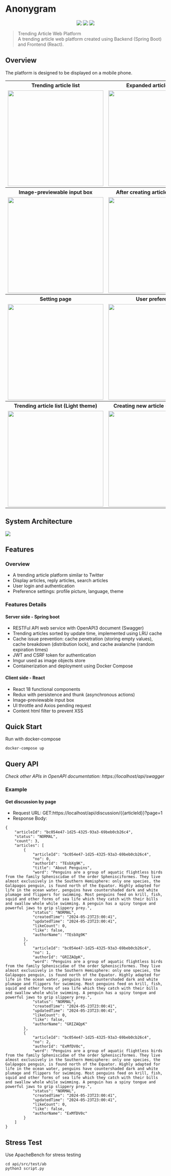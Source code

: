 # Anonygram
<p align="center">
    <img src="https://img.shields.io/badge/Spring Boot-3.1.5-green">
    <img src="https://img.shields.io/badge/React-18.2.0-blue">
    <img src="https://img.shields.io/badge/ElasticSearch-8.12.2-lightgray">
</p>

> Trending Article Web Platform  
> A trending article web platform created using Backend (Spring Boot) and Frontend (React).  

## Overview
The platform is designed to be displayed on a mobile phone.
<table>
  <tr>
    <th width="25%">Trending article list</th>
    <th width="25%">Expanded article thread</th>
    <th width="25%">Reply window</th>
    <th width="25%">Delete article</th>
  </tr>
  <tr>
    <td><img src="https://raw.githubusercontent.com/alan10607/Anonygram/docs/article4.jpg" width="300"></td>
    <td><img src="https://raw.githubusercontent.com/alan10607/Anonygram/docs/article.jpg" width="300"></td>
    <td><img src="https://raw.githubusercontent.com/alan10607/Anonygram/docs/article2.jpg" width="300"></td>
    <td><img src="https://raw.githubusercontent.com/alan10607/Anonygram/docs/article3.jpg" width="300"></td>
  </tr>
  <tr>
    <th>Image-previewable input box</th>
    <th>After creating article with image</th>
    <th>Search with keyword</th>
    <th></th>
  </tr>
  <tr>
    <td><img src="https://raw.githubusercontent.com/alan10607/Anonygram/docs/new.jpg" width="300"/></td>
    <td><img src="https://raw.githubusercontent.com/alan10607/Anonygram/docs/new2.jpg" width="300"/></td>
    <td><img src="https://raw.githubusercontent.com/alan10607/Anonygram/docs/article5.jpg" width="300"></td>
    <td></td>
  </tr>
  </tr>
      <th>Setting page</th>
      <th>User preference</th>
      <th>Login page</th>
      <th>Registration page</th>
  </tr>
  <tr>
    <td><img src="https://raw.githubusercontent.com/alan10607/Anonygram/docs/setting.jpg" width="300"></td>
    <td><img src="https://raw.githubusercontent.com/alan10607/Anonygram/docs/setting2.jpg" width="300"></td>
    <td><img src="https://raw.githubusercontent.com/alan10607/Anonygram/docs/login.jpg" width="300"/></td>
    <td><img src="https://raw.githubusercontent.com/alan10607/Anonygram/docs/login2.jpg" width="300"/></td>
  </tr>
  </tr>
      <th>Trending article list (Light theme)</th>
      <th>Creating new article (Light theme)</th>
      <th>Setting page (Light theme)</th>
      <th></th>
  </tr>
  <tr>
    <td><img src="https://raw.githubusercontent.com/alan10607/Anonygram/docs/article-light.jpg" width="300"/></td>
    <td><img src="https://raw.githubusercontent.com/alan10607/Anonygram/docs/new-light.jpg" width="300"/></td>
    <td><img src="https://raw.githubusercontent.com/alan10607/Anonygram/docs/setting-light.jpg" width="300"/></td>
    <td></td>
  </tr>
</table>


## System Architecture
<img src="https://raw.githubusercontent.com/alan10607/Anonygram/docs/system2.jpg"/>

## Features
### Overview
- A trending article platform similar to Twitter
- Display articles, reply articles, search articles
- User login and authentication
- Preference settings: profile picture, language, theme

### Features Details
#### Server side - Spring boot
- RESTFul API web service with OpenAPI3 document (Swagger) 
- Trending articles sorted by update time, implemented using LRU cache
- Cache issue prevention: cache penetration (storing empty values), cache breakdown (distribution lock), and cache avalanche (random expiration times)
- JWT and CSRF token for authentication
- Imgur used as image objects store
- Containerization and deployment using Docker Compose

#### Client side - React
- React 18 functional components
- Redux with persistence and thunk (asynchronous actions)
- Image-previewable input box
- UI throttle and Axios pending request
- Content html filter to prevent XSS

## Quick Start
Run with docker-compose
```
docker-compose up
```
## Query API
_Check other APIs in OpenAPI documentation: https://localhost/api/swagger_

### Example
#### Get discussion by page
- Request URL:
GET:https://localhost/api/discussion/{{articleId}}?page=1
- Response Body:
```
{
    "articleId": "bc054e47-1d25-4325-93a3-69beb0cb26c4",
    "status": "NORMAL",
    "count": 3,
    "articles": [
        {
            "articleId": "bc054e47-1d25-4325-93a3-69beb0cb26c4",
            "no": 0,
            "authorId": "TEsbXg9K",
            "title": "About Penguins",
            "word": "Penguins are a group of aquatic flightless birds from the family Spheniscidae of the order Sphenisciformes. They live almost exclusively in the Southern Hemisphere: only one species, the Galápagos penguin, is found north of the Equator. Highly adapted for life in the ocean water, penguins have countershaded dark and white plumage and flippers for swimming. Most penguins feed on krill, fish, squid and other forms of sea life which they catch with their bills and swallow whole while swimming. A penguin has a spiny tongue and powerful jaws to grip slippery prey.",
            "status": "NORMAL",
            "createdTime": "2024-05-23T23:00:41",
            "updatedTime": "2024-05-23T23:00:41",
            "likeCount": 0,
            "like": false,
            "authorName": "TEsbXg9K"
        },
        {
            "articleId": "bc054e47-1d25-4325-93a3-69beb0cb26c4",
            "no": 1,
            "authorId": "GRIZAQpK",
            "word": "Penguins are a group of aquatic flightless birds from the family Spheniscidae of the order Sphenisciformes. They live almost exclusively in the Southern Hemisphere: only one species, the Galápagos penguin, is found north of the Equator. Highly adapted for life in the ocean water, penguins have countershaded dark and white plumage and flippers for swimming. Most penguins feed on krill, fish, squid and other forms of sea life which they catch with their bills and swallow whole while swimming. A penguin has a spiny tongue and powerful jaws to grip slippery prey.",
            "status": "NORMAL",
            "createdTime": "2024-05-23T23:00:41",
            "updatedTime": "2024-05-23T23:00:41",
            "likeCount": 0,
            "like": false,
            "authorName": "GRIZAQpK"
        },
        {
            "articleId": "bc054e47-1d25-4325-93a3-69beb0cb26c4",
            "no": 2,
            "authorId": "ExMfDV0c",
            "word": "Penguins are a group of aquatic flightless birds from the family Spheniscidae of the order Sphenisciformes. They live almost exclusively in the Southern Hemisphere: only one species, the Galápagos penguin, is found north of the Equator. Highly adapted for life in the ocean water, penguins have countershaded dark and white plumage and flippers for swimming. Most penguins feed on krill, fish, squid and other forms of sea life which they catch with their bills and swallow whole while swimming. A penguin has a spiny tongue and powerful jaws to grip slippery prey.",
            "status": "NORMAL",
            "createdTime": "2024-05-23T23:00:41",
            "updatedTime": "2024-05-23T23:00:41",
            "likeCount": 0,
            "like": false,
            "authorName": "ExMfDV0c"
        }
    ]
}
```

## Stress Test
Use ApacheBench for stress testing
```
cd api/src/test/ab
python3 script.py
```
